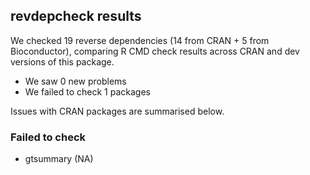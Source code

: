 ## revdepcheck results

We checked 19 reverse dependencies (14 from CRAN + 5 from Bioconductor), comparing R CMD check results across CRAN and dev versions of this package.

 * We saw 0 new problems
 * We failed to check 1 packages

Issues with CRAN packages are summarised below.

### Failed to check

* gtsummary (NA)
